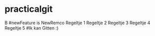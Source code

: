 # practicalgit
B
#newFeature is NewRemco
Regeltje 1
Regeltje 2
Regeltje 3
Regeltje 4
Regeltje 5
#Ik kan Gitten :)